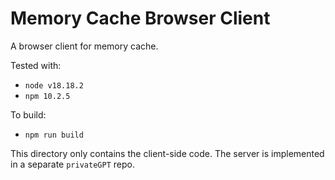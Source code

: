 # Memory Cache Browser Client

A browser client for memory cache.

Tested with:

- `node v18.18.2`
- `npm 10.2.5`

To build:

- `npm run build`

This directory only contains the client-side code. The server is implemented in a separate `privateGPT` repo.
